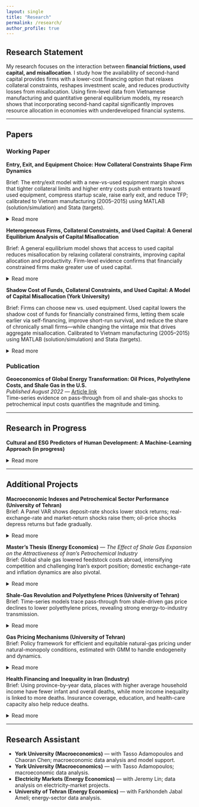 ```yaml
---
layout: single
title: "Research"
permalink: /research/
author_profile: true
---
```


## Research Statement
My research focuses on the interaction between **financial frictions, used capital, and misallocation**. I study how the availability of second-hand capital provides firms with a lower-cost financing option that relaxes collateral constraints, reshapes investment scale, and reduces productivity losses from misallocation. Using firm-level data from Vietnamese manufacturing and quantitative general equilibrium models, my research shows that incorporating second-hand capital significantly improves resource allocation in economies with underdeveloped financial systems.

---

## Papers

### Working Paper
**Entry, Exit, and Equipment Choice: How Collateral Constraints Shape Firm Dynamics**  

Brief: The entry/exit model with a new-vs-used equipment margin shows that tighter collateral limits and higher entry costs push entrants toward used equipment, compress startup scale, raise early exit, and reduce TFP; calibrated to Vietnam manufacturing (2005–2015) using MATLAB (solution/simulation) and Stata (targets).
<details><summary>Read more</summary>
I develop a heterogeneous-firm model with entry, exit, and an explicit choice between new and used equipment. Two frictions—collateral limits and entry costs—govern market access, startup scale, vintage at birth, leverage, and survival. The used stock evolves realistically: each period, some new equipment transitions into the used pool, and some used equipment retires. I solve and simulate the model in MATLAB (collocation plus large-panel simulations) and build calibration targets in Stata from Vietnam’s 2005–2015 manufacturing data, including the used-investment share, debt-to-GDP, output volatility, and short- to medium-run persistence. The framework quantifies how tighter finance and higher entry fees push marginal entrants toward cheaper used equipment and smaller initial scale, increasing early-life exit and lowering TFP through composition and scale distortions. Policy counterfactuals compare lowering entry fees with relaxing collateral limits, tracing impacts on entry and exit, the cohort vintage mix, leverage, output moments, and productivity.
</details>

**Heterogeneous Firms, Collateral Constraints, and Used Capital: A General Equilibrium Analysis of Capital Misallocation**

Brief: A general equilibrium model shows that access to used capital reduces misallocation by relaxing collateral constraints, improving capital allocation and productivity. Firm-level evidence confirms that financially constrained firms make greater use of used capital.
<details><summary>Read more</summary>
This study examines how used capital helps reduce the productivity losses created by financial frictions in developing economies. Drawing on Vietnamese manufacturing data, it develops a general equilibrium model in which heterogeneous firms rent both new and used capital while facing collateral constraints. Because used capital is cheaper to rent and requires less collateral, constrained firms are able to operate closer to their efficient scale, which improves aggregate efficiency. The model shows that when used capital is available, misallocation losses are markedly lower than in an economy restricted to new capital. Firm-level evidence further confirms that financially constrained firms rely more heavily on used capital, in line with the theoretical predictions. Together, these findings suggest that secondary markets for used capital serve as a key channel for relaxing borrowing constraints and enhancing resource allocation in economies with underdeveloped financial systems.
</details>


**Shadow Cost of Funds, Collateral Constraints, and Used Capital: A Model of Capital Misallocation (York University)**

Brief: Firms can choose new vs. used equipment. Used capital lowers the shadow cost of funds for financially constrained firms, letting them scale earlier via self-financing, improve short-run survival, and reduce the share of chronically small firms—while changing the vintage mix that drives aggregate misallocation. Calibrated to Vietnam manufacturing (2005–2015) using MATLAB (solution/simulation) and Stata (targets).
<details><summary>Read more</summary>
This paper builds a firm-dynamics model (no entry margin here) with a collateral-style affordability cap and a **shadow cost of funds** that summarizes financing tightness. The key addition is a **vintage choice**: firms can buy **new** equipment (more durable, higher price) or **used** equipment (cheaper up front, faster wear). Because the upfront outlay is smaller, used capital acts as a **financing relief channel**—constrained firms expand capacity sooner and rely less on external funds while **self-financing** builds assets. The used stock evolves each period as some new equipment becomes used and some used equipment retires.
Implementation uses MATLAB for collocation and large-panel simulation; Stata constructs 2005–2015 targets from Vietnam manufacturing (used-investment share, debt-to-GDP, output volatility, and persistence). Draft findings: (i) used capital helps constrained firms scale earlier and survive initial years; (ii) large, unconstrained firms barely change vintage; (iii) aggregate implications run through the vintage mix and scale distribution, informing misallocation and TFP.
</details>





### Publication
**Geoeconomics of Global Energy Transformation: Oil Prices, Polyethylene Costs, and Shale Gas in the U.S.**  
*Published August 2022* — 
<a href="https://wsps.ut.ac.ir/article_93569.html" target="_blank" rel="noopener noreferrer">Article link</a>  
Time-series evidence on pass-through from oil and shale-gas shocks to petrochemical input costs quantifies the magnitude and timing.

---

## Research in Progress

**Cultural and ESG Predictors of Human Development: A Machine-Learning Approach (in progress)**  
<details><summary>Read more</summary>
This project integrates **environmental, social, and governance (ESG) indicators** with **Hofstede’s cultural dimensions** to build a predictive model of the Human Development Index (HDI). Using techniques such as **gradient boosting, penalized regression, and unsupervised clustering**, the framework identifies nonlinear interactions and latent groupings in high-dimensional data. The research highlights how cultural values, governance quality, and sustainability practices jointly shape human development outcomes. It not only improves forecasting accuracy relative to traditional models but also uncovers policy-relevant pathways, showing, for example, how combinations of governance strength and cultural orientation condition the returns to social investment. By merging cross-country datasets with advanced machine learning, the project advances the measurement of development and provides a richer understanding of the institutional and cultural drivers of long-run welfare.
</details>


---

## Additional Projects

**Macroeconomic Indexes and Petrochemical Sector Performance (University of Tehran)**  
Brief: A Panel VAR shows deposit-rate shocks lower stock returns; real-exchange-rate and market-return shocks raise them; oil-price shocks depress returns but fade gradually.  
<details><summary>Read more</summary>
In this study, I apply a PVAR to examine how oil prices, real exchange rates, deposit rates, and market returns shape stock returns in Iran’s petrochemical sector. Impulse–response functions show deposit-rate shocks reduce returns, exchange-rate shocks increase them, and oil shocks have a negative yet diminishing effect across quarters—highlighting persistent macro-financial channels shaping firm performance.
</details>

**Master’s Thesis (Energy Economics)** — *The Effect of Shale Gas Expansion on the Attractiveness of Iran’s Petrochemical Industry*  
Brief: Global shale gas lowered feedstock costs abroad, intensifying competition and challenging Iran’s export position; domestic exchange-rate and inflation dynamics are also pivotal.  
<details><summary>Read more</summary>
The thesis studies how the U.S. shale-gas boom reshaped global petrochemical competitiveness. Using time-series and panel econometrics (e.g., VECM/cointegration), it links shale-driven energy price changes with polyethylene prices and sectoral performance, showing how external energy shocks and domestic macro factors jointly determine industry attractiveness.
</details>

**Shale-Gas Revolution and Polyethylene Prices (University of Tehran)**  
Brief: Time-series models trace pass-through from shale-driven gas price declines to lower polyethylene prices, revealing strong energy-to-industry transmission.  
<details><summary>Read more</summary>
Econometric analysis shows that cheaper gas inputs increased supply and put durable downward pressure on polymer prices, illustrating how energy shocks propagate through manufacturing cost structures and global competition.
</details>

**Gas Pricing Mechanisms (University of Tehran)**  
Brief: Policy framework for efficient and equitable natural-gas pricing under natural-monopoly conditions, estimated with GMM to handle endogeneity and dynamics.  
<details><summary>Read more</summary>
Grounded in public-sector pricing and Ramsey principles, the project estimates demand and cost relationships and evaluates alternative pricing rules under subsidy reform. GMM estimation provides consistent dynamics, yielding benchmarks that balance fiscal goals, consumer welfare, and industrial competitiveness.
</details>

**Health Financing and Inequality in Iran (Industry)**  
Brief: Using province-by-year data, places with higher average household income have fewer infant and overall deaths, while more income inequality is linked to more deaths. Insurance coverage, education, and health-care capacity also help reduce deaths.
<details><summary>Read more</summary> I compare each province to itself over time (so fixed local traits don’t bias results) and track two outcomes: infant mortality and all-cause mortality. The main drivers are log household spending (a proxy for income), the Gini index (a measure of inequality), education, insurance coverage, and healthcare capacity. To check the direction of cause and effect, I also repeat the analysis using past values as instruments. The pattern is robust: higher income → lower mortality; higher inequality → higher mortality; more insurance, education, and care capacity → lower mortality. </details>

---

## Research Assistant
- **York University (Macroeconomics)** — with Tasso Adamopoulos and Chaoran Chen; macroeconomic data analysis and model support.  
- **York University (Macroeconomics)** — with Tasso Adamopoulos; macroeconomic data analysis.  
- **Electricity Markets (Energy Economics)** — with Jeremy Lin; data analysis on electricity-market projects.  
- **University of Tehran (Energy Economics)** — with Farkhondeh Jabal Ameli; energy-sector data analysis.  


